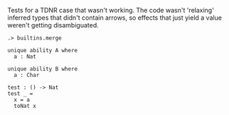 Tests for a TDNR case that wasn't working. The code wasn't 'relaxing'
inferred types that didn't contain arrows, so effects that just yield
a value weren't getting disambiguated.

```ucm:hide
.> builtins.merge
```

```unison
unique ability A where
  a : Nat

unique ability B where
  a : Char

test : () -> Nat
test _ =
  x = a
  toNat x
```
